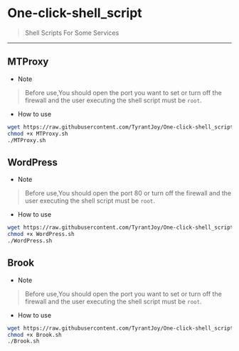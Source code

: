 # One-click-shell_script
> Shell Scripts For Some Services
---
## MTProxy
- Note
> Before use,You should open the port you want to set or turn off the firewall and the user executing the shell script must be `root`.
- How to use
```sh
wget https://raw.githubusercontent.com/TyrantJoy/One-click-shell_script/master/MTProxy/MTProxy.sh
chmod +x MTProxy.sh
./MTProxy.sh
```
## WordPress
- Note
> Before use,You should open the port 80 or turn off the firewall and the user executing the shell script must be `root`.
- How to use
```sh
wget https://raw.githubusercontent.com/TyrantJoy/One-click-shell_script/master/WordPress/WordPress.sh
chmod +x WordPress.sh
./WordPress.sh
```
## Brook
- Note
> Before use,You should open the port you want to set or turn off the firewall and the user executing the shell script must be `root`.
- How to use
```sh
wget https://raw.githubusercontent.com/TyrantJoy/One-click-shell_script/master/Brook/Brook.sh
chmod +x Brook.sh
./Brook.sh
```
